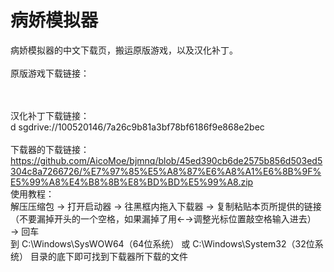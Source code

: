 # 病娇模拟器
病娇模拟器的中文下载页，搬运原版游戏，以及汉化补丁。
<br><br>
原版游戏下载链接：
<br>

<br><br>
汉化补丁下载链接：
<br>
 d sgdrive://100520146/7a26c9b81a3bf78bf6186f9e868e2bec
<br><br>
下载器的下载链接：
<br>
https://github.com/AicoMoe/bjmnq/blob/45ed390cb6de2575b856d503ed5304c8a7266726/%E7%97%85%E5%A8%87%E6%A8%A1%E6%8B%9F%E5%99%A8%E4%B8%8B%E8%BD%BD%E5%99%A8.zip
<br>
使用教程：
<br>
解压压缩包
→
打开启动器
→
往黑框内拖入下载器
→
复制粘贴本页所提供的链接（不要漏掉开头的一个空格，如果漏掉了用←→调整光标位置敲空格输入进去）
→
回车
<br>
到 C:\Windows\SysWOW64（64位系统） 或 C:\Windows\System32（32位系统） 目录的底下即可找到下载器所下载的文件
